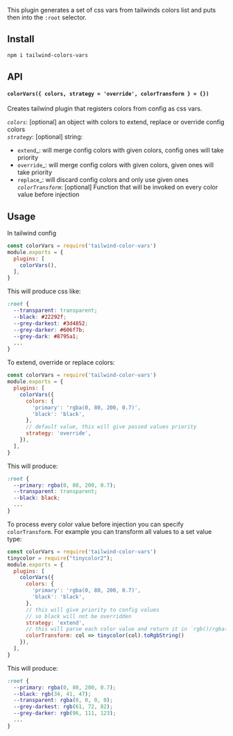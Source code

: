 This plugin generates a set of css vars from tailwinds colors list and puts then into the `:root` selector.

## Install
```bash
npm i tailwind-colors-vars
```

## API

#### `colorVars({ colors, strategy = 'override', colorTransform } = {})`
Creates tailwind plugin that registers colors from config as css vars.

_`colors`_: [optional] an object with colors to extend, replace or override config colors  </br>
_`strategy`_: [optional] string:</br>
- `extend`_: will merge config colors with given colors, config ones will take priority</br>
- `override`_: will merge config colors with given colors, given ones will take priority</br>
- `replace`_: will discard config colors and only use given ones</br>
_`colorTransform`_: [optional] Function that will be invoked on every color value before injection</br>

## Usage
In tailwind config
```javascript
const colorVars = require('tailwind-color-vars')
module.exports = {
  plugins: [
    colorVars(),
  ],
}
```
This will produce css like:
```css
:root { 
  --transparent: transparent;
  --black: #22292f;
  --grey-darkest: #3d4852;
  --grey-darker: #606f7b;
  --grey-dark: #8795a1;
  ...
}
```
To extend, override or replace colors:
```javascript
const colorVars = require('tailwind-color-vars')
module.exports = {
  plugins: [
    colorVars({
      colors: {
        'primary': 'rgba(0, 80, 200, 0.7)',
        'black': 'black',
      },
      // default value, this will give passed values priority
      strategy: 'override',  
    }),
  ],
}
```
This will produce:
```css
:root {
  --primary: rgba(0, 80, 200, 0.7);
  --transparent: transparent;
  --black: black;
  ...
}
```
To process every color value before injection you can specify `colorTransform`. For example you can transform all values to a set value type:
```javascript
const colorVars = require('tailwind-color-vars')
tinycolor = require("tinycolor2");
module.exports = {
  plugins: [
    colorVars({
      colors: {
        'primary': 'rgba(0, 80, 200, 0.7)',
        'black': 'black',
      },
      // this will give priority to config values
      // so black will not be overridden
      strategy: 'extend',
      // this will parse each color value and return it in `rgb()/rgba()` format
      colorTransform: col => tinycolor(col).toRgbString()
    }),
  ],
}
```
This will produce:
```css
:root {
  --primary: rgba(0, 80, 200, 0.7);
  --black: rgb(34, 41, 47);
  --transparent: rgba(0, 0, 0, 0);
  --grey-darkest: rgb(61, 72, 82);
  --grey-darker: rgb(96, 111, 123); 
  ...
}
```
